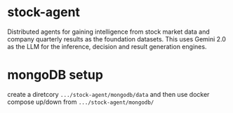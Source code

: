 # stock-agent
Distributed agents for gaining intelligence from stock market data and company quarterly results as the foundation datasets. This uses Gemini 2.0 as the LLM for the inference, decision and result generation engines.

# mongoDB setup
create a diretcory `.../stock-agent/mongodb/data` and then use docker compose up/down from `.../stock-agent/mongodb/`

